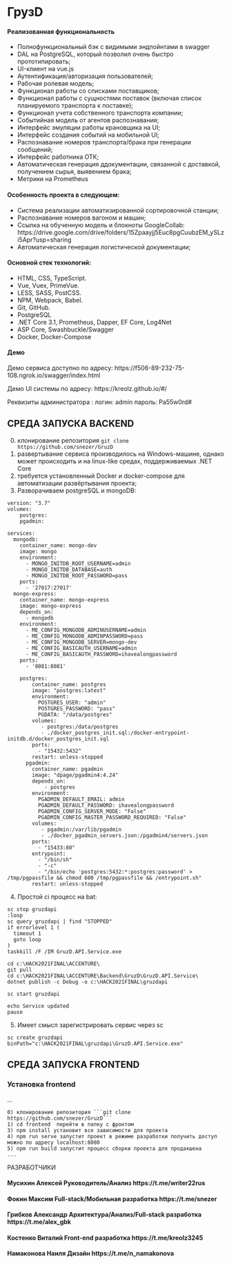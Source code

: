 <h1>ГрузD</h1>
<h4>Реализованная функциональность</h4>
<ul>
    <li>Полнофункциональный бэк с видимыми эндпойнтами в swagger</li>
    <li>DAL на PostgreSQL, который позволил очень быстро прототипировать;</li>    
    <li>UI-клиент на vue.js</li>
	<li>Аутентификация/авторизация пользователей;</li>
	<li>Рабочая ролевая модель;</li>
    <li>Функционал работы со списками поставщиков;</li>
	<li>Функционал работы с сущностями поставок (включая список планируемого транспорта к поставке);</li>
    <li>Функционал учета собственного транспорта компании;</li>
    <li>Событийная модель от агентов распознавания;</li>
    <li>Интерфейс эмуляции работы крановщика на UI;</li>
    <li>Интерфейс создания событий на мобильной UI;</li>
    <li>Распознавание номеров транспорта/брака при генерации сообщений;</li>
    <li>Интерфейс работника ОТК;</li> 
	<li>Автоматическая генерация ддокументации, связанной с доставкой, получением сырья, выявением брака;</li>
    <li>Метрики на Prometheus</li>
</ul> 
<h4>Особенность проекта в следующем:</h4>
<ul>
 <li>Система реализации автоматизированной сортировочной станции;</li>
 <li>Распознавание номеров вагоном и машин;</li>
 <li>Ссылка на обученную модель и блокноты GoogleCollab: https://drive.google.com/drive/folders/15Zpaayjj5Euc8pgCuubzEM_ySLzi5Apr?usp=sharing</li>	
 <li>Автоматическая генерация логистической документации;</li>  
 </ul>
<h4>Основной стек технологий:</h4>
<ul>
	<li>HTML, CSS, TypeScript.</li>
	<li>Vue, Vuex, PrimeVue.</li>
	<li>LESS, SASS, PostCSS.</li>
	<li>NPM, Webpack, Babel.</li>
	<li>Git, GitHub.</li>
	<li>PostgreSQL</li>
	<li>.NET Core 3.1, Prometheus, Dapper, EF Core, Log4Net</li>
	<li>ASP Core, Swashbuckle/Swagger </li>
	<li>Docker, Docker-Compose</li>  
 </ul>
<h4>Демо</h4>
<p>Демо сервиса доступно по адресу: https://f506-89-232-75-108.ngrok.io/swagger/index.html </p>
<p>Демо UI системы по адресу: https://kreolz.github.io/#/ </p>
<p>Реквизиты администратора : логин: admin пароль: Pa55w0rd#</p>


СРЕДА ЗАПУСКА BACKEND
------------
0) клонирование репозитория ```git clone https://github.com/snezer/GruzD```
1) развертывание сервиса производилось на Windows-машине, однако может происходить и на linux-like средах, поддерживаемых .NET Core
2) требуется установленный  Docker и docker-compose для автоматизации развёртывания проекта;
3) Разворачиваем postgreSQL и mongoDB:
```
version: "3.7"
volumes:
    postgres:
    pgadmin:

services:
  mongodb:
    container_name: mongo-dev
    image: mongo
    environment:
      - MONGO_INITDB_ROOT_USERNAME=admin
      - MONGO_INITDB_DATABASE=auth
      - MONGO_INITDB_ROOT_PASSWORD=pass
    ports:
      - '27017:27017'
  mongo-express:
    container_name: mongo-express
    image: mongo-express
    depends_on:
      - mongodb
    environment:
      - ME_CONFIG_MONGODB_ADMINUSERNAME=admin
      - ME_CONFIG_MONGODB_ADMINPASSWORD=pass
      - ME_CONFIG_MONGODB_SERVER=mongo-dev
      - ME_CONFIG_BASICAUTH_USERNAME=admin
      - ME_CONFIG_BASICAUTH_PASSWORD=ihavealongpassword
    ports:
      - '8081:8081'
      
    postgres:
        container_name: postgres
        image: "postgres:latest"
        environment:
          POSTGRES_USER: "admin"
          POSTGRES_PASSWORD: "pass"
          PGDATA: "/data/postgres"
        volumes:
           - postgres:/data/postgres
           - ./docker_postgres_init.sql:/docker-entrypoint-initdb.d/docker_postgres_init.sql
        ports:
          - "15432:5432"
        restart: unless-stopped
      pgadmin:
        container_name: pgadmin
        image: "dpage/pgadmin4:4.24"
        depends_on:
            - postgres
        environment:
          PGADMIN_DEFAULT_EMAIL: admin
          PGADMIN_DEFAULT_PASSWORD: ihavealongpassword
          PGADMIN_CONFIG_SERVER_MODE: "False"
          PGADMIN_CONFIG_MASTER_PASSWORD_REQUIRED: "False"
        volumes:
           - pgadmin:/var/lib/pgadmin
           - ./docker_pgadmin_servers.json:/pgadmin4/servers.json
        ports:
          - "15433:80"
        entrypoint:
          - "/bin/sh"
          - "-c"
          - "/bin/echo 'postgres:5432:*:postgres:password' > /tmp/pgpassfile && chmod 600 /tmp/pgpassfile && /entrypoint.sh"
        restart: unless-stopped    
```
4) Простой ci процесс на bat:
```
sc stop gruzdapi
:loop
sc query gruzdapi | find "STOPPED"
if errorlevel 1 (
  timeout 1
  goto loop
)
taskkill /F /IM GruzD.API.Service.exe

cd c:\HACK2021FINAL\ACCENTURE\
git pull
cd c:\HACK2021FINAL\ACCENTURE\Backend\GruzD\GruzD.API.Service\ 
dotnet publish -c Debug -o c:\HACK2021FINAL\gruzdapi

sc start gruzdapi

echo Service updated
pause
```
5) Имеет смысл зарегистрировать сервис через sc
 
```sc create gruzdapi binPath="c:\HACK2021FINAL\gruzdapi\GruzD.API.Service.exe"```

СРЕДА ЗАПУСКА FRONTEND
------------
### Установка frontend
...
~~~
0) клонирование репозитория ```git clone https://github.com/snezer/GruzD```
1) cd frontend  перейти в папку с фронтом
3) npm install установит все зависимости для проекта 
4) npm run serve запустит проект в режиме разработки получить доступ можно по адресу localhost:8080
5) npm run build запустит процесс сборки проекта для продакшена
...
~~~


РАЗРАБОТЧИКИ

<h4>Мусихин Алексей Руководитель/Анализ https://t.me/writer22rus</h4>
<h4>Фокин Максим Full-stack/Мобильная разработка https://t.me/snezer</h4>
<h4>Грибков Александр Архитектура/Анализ/Full-stack разработка https://t.me/alex_gbk</h4>
<h4>Костенко Виталий Front-end разработка https://t.me/kreolz3245</h4>
<h4>Намакoнова Наиля Дизайн https://t.me/n_namakonova</h4>

